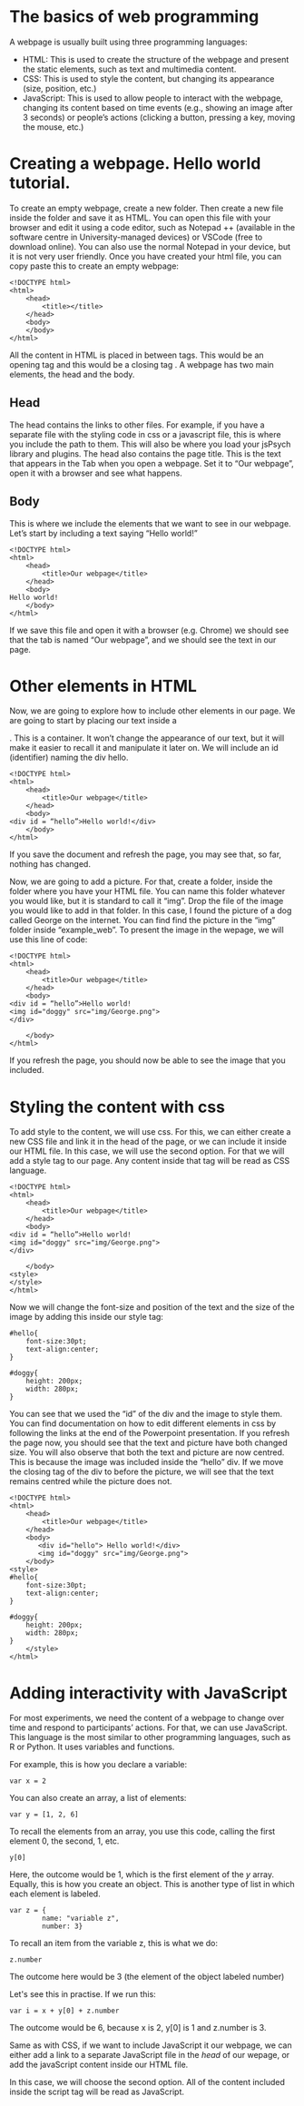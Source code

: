 # The basics of web programming
A webpage is usually built using three programming languages:
- HTML: This is used to create the structure of the webpage and present the static elements, such as text and multimedia content.
- CSS: This is used to style the content, but changing its appearance (size, position, etc.)
- JavaScript: This is used to allow people to interact with the webpage, changing its content based on time events (e.g., showing an image after 3 seconds) or people’s actions (clicking a button, pressing a key, moving the mouse, etc.)

# Creating a webpage. Hello world tutorial.
To create an empty webpage, create a new folder. Then create a new file inside the folder and save it as HTML. You can open this file with your browser and edit it using a code editor, such as Notepad ++ (available in the software centre in University-managed devices) or VSCode (free to download online). You can also use the normal Notepad in your device, but it is not very user friendly.
Once you have created your html file, you can copy paste this to create an empty webpage:
```
<!DOCTYPE html>
<html>
    <head>
        <title></title>
    </head>
    <body>
    </body>
</html>
```
All the content in HTML is placed in between tags. This would be an opening tag <tag> and this would be a closing tag </tag>.
A webpage has two main elements, the head and the body.
## Head
The head contains the links to other files. For example, if you have a separate file with the styling code in css or a javascript file, this is where you include the path to them. This will also be where you load your jsPsych library and plugins.
The head also contains the page title. This is the text that appears in the Tab when you open a webpage. Set it to “Our webpage”, open it with a browser and see what happens.
## Body
This is where we include the elements that we want to see in our webpage. Let’s start by including a text saying “Hello world!”
```
<!DOCTYPE html>
<html>
    <head>
        <title>Our webpage</title>
    </head>
    <body>
Hello world!
    </body>
</html>
```
If we save this file and open it with a browser (e.g. Chrome) we should see that the tab is named “Our webpage”, and we should see the text in our page.


# Other elements in HTML
Now, we are going to explore how to include other elements in our page. We are going to start by placing our text inside a <div>. This is a container. It won’t change the appearance of our text, but it will make it easier to recall it and manipulate it later on. We will include an id (identifier) naming the div hello.
```
<!DOCTYPE html>
<html>
    <head>
        <title>Our webpage</title>
    </head>
    <body>
<div id = “hello”>Hello world!</div>
    </body>
</html>
```
If you save the document and refresh the page, you may see that, so far, nothing has changed.

Now, we are going to add a picture. For that, create a folder, inside the folder where you have your HTML file. You can name this folder whatever you would like, but it is standard to call it “img”. Drop the file of the image you would like to add in that folder.
In this case, I found the picture of a dog called George on the internet. You can find find the picture in the “img” folder inside “example_web”. 
To present the image in the wepage, we will use this line of code:

```
<!DOCTYPE html>
<html>
    <head>
        <title>Our webpage</title>
    </head>
    <body>
<div id = “hello”>Hello world!
<img id="doggy" src="img/George.png">
</div>

    </body>
</html>
```
If you refresh the page, you should now be able to see the image that you included. 
# Styling the content with css
To add style to the content, we will use css. For this, we can either create a new CSS file and link it in the head of the page, or we can include it inside our HTML file. In this case, we will use the second option. For that we will add a style tag to our page. Any content inside that tag will be read as CSS language. 

```
<!DOCTYPE html>
<html>
    <head>
        <title>Our webpage</title>
    </head>
    <body>
<div id = “hello”>Hello world!
<img id="doggy" src="img/George.png">
</div>

    </body>
<style>
</style>
</html>
```
Now we will change the font-size and position of the text and the size of the image by adding this inside our style tag:
```
#hello{
    font-size:30pt; 
    text-align:center;
}

#doggy{
    height: 200px; 
    width: 280px;
}
```
You can see that we used the “id” of the div and the image to style them. You can find documentation on how to edit different elements in css by following the links at the end of the Powerpoint presentation.
If you refresh the page now, you should see that the text and picture have both changed size. You will also observe that both the text and picture are now centred. This is because the image was included inside the “hello” div. If we move the closing tag of the div to before the picture, we will see that the text remains centred while the picture does not.
```
<!DOCTYPE html>
<html>
    <head>
        <title>Our webpage</title>
    </head>
    <body>
       <div id="hello"> Hello world!</div>
	   <img id="doggy" src="img/George.png">
    </body>
<style>
#hello{
    font-size:30pt; 
    text-align:center;
}

#doggy{
    height: 200px; 
    width: 280px;
}
	</style>
</html>
```
# Adding interactivity with JavaScript
For most experiments, we need the content of a webpage to change over time and respond to participants’ actions. For that, we can use JavaScript. This language is the most similar to other programming languages, such as R or Python. It uses variables and functions. 

For example, this is how you declare a variable:
```
var x = 2
```
You can also create an array, a list of elements:

```
var y = [1, 2, 6]
```
To recall the elements from an array, you use this code, calling the first element 0, the second, 1, etc.

```
y[0]
```
Here, the outcome would be 1, which is the first element of the _y_ array.
Equally, this is how you create an object. This is another type of list in which each element is labeled.

```
var z = {
        name: "variable z",
        number: 3}
```
To recall an item from the variable z, this is what we do:

```
z.number
```
The outcome here would be 3 (the element of the object labeled number)

Let's see this in practise. If we run this:
```
var i = x + y[0] + z.number
```
The outcome would be 6, because x is 2, y[0] is 1 and z.number is 3.

Same as with CSS, if we want to include JavaScript it our webpage, we can either add a link to a separate JavaScript file in the _head_ of our wepage, or add the javaScript content inside our HTML file.

In this case, we will choose the second option. All of the content included inside the script tag will be read as JavaScript.
